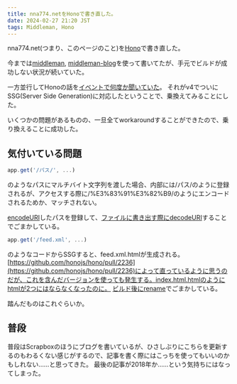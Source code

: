 ```yaml
---
title: nna774.netをHonoで書き直した。
date: 2024-02-27 21:20 JST
tags: Middleman, Hono
---
```


nna774.net(つまり、このページのこと)を[Hono](https://hono.dev/)で書き直した。

今までは[middleman](https://github.com/middleman/middleman), [middleman-blog](https://github.com/middleman/middleman-blog)を使って書いてたが、手元でビルドが成功しない状況が続いていた。

一方並行してHonoの話を[イベントで何度か聞いていた](https://scrapbox.io/rebuild-kitashirakawa/YAPC::Hiroshima_2024%E3%81%AB%E5%8F%82%E5%8A%A0%E3%81%97%E3%81%A6%E3%81%8D%E3%81%BE%E3%81%97%E3%81%9F%E3%80%82#65cc6449afd392000058c6c1)。
それがv4でついにSSG(Server Side Generation)に対応したということで、乗換えてみることにした。

いくつかの問題があるものの、一旦全てworkaroundすることができたので、乗り換えることに成功した。

## 気付いている問題

```javascript
app.get('/パス/', ...)
```

のようなパスにマルチバイト文字列を渡した場合、内部には/パス/のように登録されるが、アクセスする際に/%E3%83%91%E3%82%B9/のようにエンコードされるためか、マッチされない。

[encodeURI](https://github.com/nna774/nna774.net-hono/blob/71881da85d2e2cd599c7b88620a3fc00fdd24839/src/partials/blog.tsx#L33)したパスを登録して、[ファイルに書き出す際にdecodeURI](https://github.com/nna774/nna774.net-hono/blob/71881da85d2e2cd599c7b88620a3fc00fdd24839/build.ts#L8-L16)することでごまかしている。

```javascript
app.get('/feed.xml', ...)
```
のようなコードからSSGすると、feed.xml.htmlが生成される。
[https://github.com/honojs/hono/pull/2236](https://github.com/honojs/hono/pull/2236)によって直っているように思うのだが、これを含んだバージョンを使っても発生する。index.html.htmlのようにhtmlが2つにはならなくなったのに。
[ビルド後にrename](https://github.com/nna774/nna774.net-hono/blob/71881da85d2e2cd599c7b88620a3fc00fdd24839/build.ts#L36-L37)でごまかしている。

踏んだものはこれぐらいか。

## 普段

普段はScrapboxのほうにブログを書いているが、ひさしぶりにこちらを更新するのもわるくない感じがするので、記事を書く際にはこっちを使ってもいいのかもしれない……と思ってきた。
最後の記事が2018年か……という気持ちにはなってしまった。

